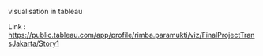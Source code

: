 visualisation in tableau

Link : https://public.tableau.com/app/profile/rimba.paramukti/viz/FinalProjectTransJakarta/Story1
